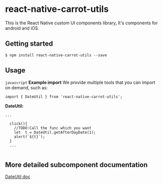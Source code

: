# react-native-carrot-utils
This is the React Native custom UI components library, It's components for android and iOS.

## Getting started

`$ npm install react-native-carrot-utils --save`

## Usage
`javascript`
**Example import**
We provide multiple tools that you can import on demand, such as:

```
import { DateUtil } from 'react-native-carrot-utils';
```

**DateUtil:**

```
...
  
  click(){
    //TODO:Call the func which you want
    let  t = DateUtil.getAfterDayDate(1);
    alert(`${t}`);
  }
  ...
  
```

## More detailed subcomponent documentation
[DateUtil doc](https://github.com/rocket-developer/react-native-carrot-utils/blob/master/docs/DateUtil.md)
  
